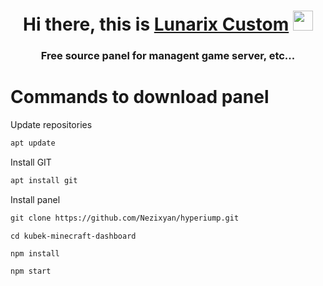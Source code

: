 <h1 align="center">Hi there, this is <a href="https://lunarix.ru/" target="_blank">Lunarix Custom</a> 
<img src="https://github.com/blackcater/blackcater/raw/main/images/Hi.gif" height="32"/></h1>
<h3 align="center">Free source panel for managent game server, etc... </h3>

# Commands to download panel

Update repositories
```html
apt update
```

Install GIT
```html
apt install git
```

Install panel
```html
git clone https://github.com/Nezixyan/hyperiump.git
```

```
cd kubek-minecraft-dashboard
```

```
npm install
```

```
npm start
```
